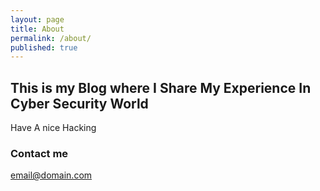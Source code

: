 ```yaml
---
layout: page
title: About
permalink: /about/
published: true
---
```

## This is my Blog where I Share My Experience In Cyber Security World 

Have A nice Hacking


### Contact me

[email@domain.com](mailto:abdallawalled70@gmail.com)

